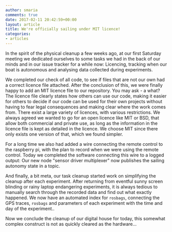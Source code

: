 ```yaml
---
author: smaria
comments: true
date: 2017-02-11 20:42:59+00:00
layout: article
title: We're officially sailing under MIT licence!
categories:
- articles
---
```

In the spirit of the physical cleanup a few weeks ago, at our first Saturday meeting we dedicated ourselves to some tasks
we had in the back of our minds and in our issue tracker for a while now: Licencing, tracking when our boat is autonomous and analysing data collected during experiments.

We completed our check of all code, to see if files that are not our own had a correct licence file attached. After the conclusion of this, we were finally happy to add
 an MIT licence file to our repository.
You may ask - a what? The licence file clearly states how others can use our code, making it easier for others to decide if our code can be used for their own projects
without having to fear legal consequences and making clear where the work comes from. There exist a large variety of licences, with various restrictions.
We always agreed we wanted to go for an open licence like MIT or BSD, that allow both commercial and private use, as long as the information in the licence file is kept
as detailed in the licence. We choose MIT since there only exists one version of that, which we found simpler.

For a long time we also had added a wire connecting the remote control to the raspberry pi,
with the plan to record when we were using the remote control.
Today we completed the software connecting this wire to a logged output: Our new node "sensor driver multiplexer" now publishes the sailing autonomy state in a topic.

And finally, a bit meta, our task cleanup started work on simplifying the cleanup after each experiment.
After returning from eventful sunny screen blinding or rainy laptop endangering experiments,
it is always tedious to manually search through the recorded data and find out what exactly happened.
We now have an automated index for `rosbags`, connecting the GPS traces, `rosbags` and parameters of each experiment with the time and day of the experiment..

Now we conclude the cleanup of our digital house for today, this somewhat complex construct is not as quickly cleared as the hardware...
